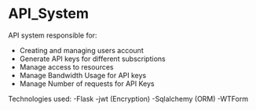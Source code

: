 # API_System

API system responsible for:
  - Creating and managing users account
  - Generate API keys for different subscriptions
  - Manage access to resources
  - Manage Bandwidth Usage for API keys
  - Manage Number of requests for API Keys

Technologies used:
  -Flask
  -jwt (Encryption)
  -Sqlalchemy (ORM)
  -WTForm
  
  
